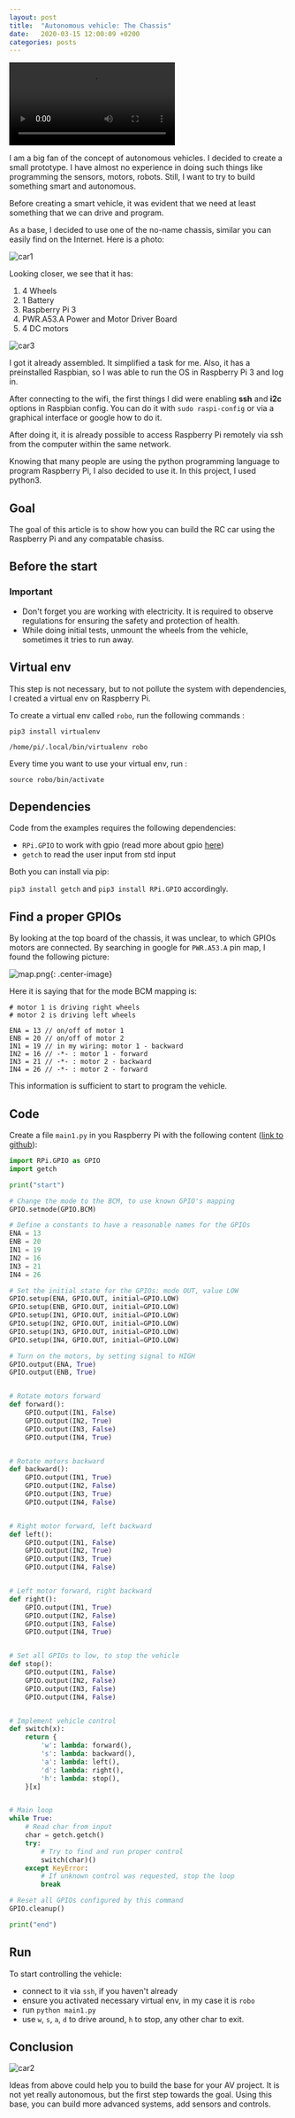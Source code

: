 ```yaml
---
layout: post
title:  "Autonomous vehicle: The Chassis"
date:   2020-03-15 12:00:09 +0200
categories: posts
---
```


<video controls="controls">
  <source src="/assets/video/1/theChassis.mp4" type="video/mp4">
</video>


I am a big fan of the concept of autonomous vehicles. I decided to create a small prototype. I have almost no experience in doing such things like programming the sensors, motors, robots. Still, I want to try to build something smart and autonomous.

Before creating a smart vehicle, it was evident that we need at least something that we can drive and program.

As a base, I decided to use one of the no-name chassis, similar you can easily find on the Internet. Here is a photo:

![car1](/assets/images/1/car_1.jpg)

Looking closer, we see that it has:

1. 4 Wheels
2. 1 Battery 
3. Raspberry Pi 3
4. PWR.A53.A Power and Motor Driver Board 
5. 4 DC motors

![car3](/assets/images/1/car_3.jpg)

I got it already assembled. It simplified a task for me. Also, it has a preinstalled Raspbian, so I was able to run the OS in Raspberry Pi 3 and log in.

After connecting to the wifi, the first things I did were enabling **ssh** and **i2c** options in Raspbian config. You can do it with `sudo raspi-config` or via a graphical interface or google how to do it. 

After doing it, it is already possible to access Raspberry Pi remotely via ssh from the computer within the same network.

Knowing that many people are using the python programming language to program Raspberry Pi, I also decided to use it. In this project, I used python3.

## Goal

The goal of this article is to show how you can build the RC car using the Raspberry Pi and any compatable chasiss.

## Before the start 

### Important

- Don't forget you are working with electricity. It is required to observe regulations for ensuring the safety and protection of health.
- While doing initial tests, unmount the wheels from the vehicle, sometimes it tries to run away.

## Virtual env

This step is not necessary, but to not pollute the system with dependencies, I created a virtual env on Raspberry Pi.

To create a virtual env called `robo`, run the following commands :

`pip3 install virtualenv` 

`/home/pi/.local/bin/virtualenv robo`

Every time you want to use your virtual env, run :

`source robo/bin/activate`

## Dependencies

Code from the examples requires the following dependencies:

- `RPi.GPIO` to work with gpio (read more about gpio [here](https://en.wikipedia.org/wiki/General-purpose_input/output))
- `getch` to read the user input from std input

Both you can install via pip:

`pip3 install getch` and `pip3 install RPi.GPIO` accordingly.

## Find a proper GPIOs

By looking at the top board of the chassis, it was unclear, to which GPIOs motors are connected. By searching in google for `PWR.A53.A` pin map, I found the following picture:

![map.png](/assets/images/1/map.png){: .center-image}

Here it is saying that for the mode BCM mapping is:

```
# motor 1 is driving right wheels
# motor 2 is driving left wheels

ENA = 13 // on/off of motor 1
ENB = 20 // on/off of motor 2
IN1 = 19 // in my wiring: motor 1 - backward
IN2 = 16 // -*- : motor 1 - forward
IN3 = 21 // -*- : motor 2 - backward
IN4 = 26 // -*- : motor 2 - forward
```

This information is sufficient to start to program the vehicle.

## Code

Create a file `main1.py` in you Raspberry Pi with the following content ([link to github](https://github.com/andriikushch/andriikushch.github.io/blob/master/assets/code/1/main1.py)):


```python
import RPi.GPIO as GPIO
import getch

print("start")

# Change the mode to the BCM, to use known GPIO's mapping
GPIO.setmode(GPIO.BCM)

# Define a constants to have a reasonable names for the GPIOs
ENA = 13
ENB = 20
IN1 = 19
IN2 = 16
IN3 = 21
IN4 = 26

# Set the initial state for the GPIOs: mode OUT, value LOW
GPIO.setup(ENA, GPIO.OUT, initial=GPIO.LOW)
GPIO.setup(ENB, GPIO.OUT, initial=GPIO.LOW)
GPIO.setup(IN1, GPIO.OUT, initial=GPIO.LOW)
GPIO.setup(IN2, GPIO.OUT, initial=GPIO.LOW)
GPIO.setup(IN3, GPIO.OUT, initial=GPIO.LOW)
GPIO.setup(IN4, GPIO.OUT, initial=GPIO.LOW)

# Turn on the motors, by setting signal to HIGH
GPIO.output(ENA, True)
GPIO.output(ENB, True)


# Rotate motors forward
def forward():
    GPIO.output(IN1, False)
    GPIO.output(IN2, True)
    GPIO.output(IN3, False)
    GPIO.output(IN4, True)


# Rotate motors backward
def backward():
    GPIO.output(IN1, True)
    GPIO.output(IN2, False)
    GPIO.output(IN3, True)
    GPIO.output(IN4, False)


# Right motor forward, left backward
def left():
    GPIO.output(IN1, False)
    GPIO.output(IN2, True)
    GPIO.output(IN3, True)
    GPIO.output(IN4, False)


# Left motor forward, right backward
def right():
    GPIO.output(IN1, True)
    GPIO.output(IN2, False)
    GPIO.output(IN3, False)
    GPIO.output(IN4, True)


# Set all GPIOs to low, to stop the vehicle
def stop():
    GPIO.output(IN1, False)
    GPIO.output(IN2, False)
    GPIO.output(IN3, False)
    GPIO.output(IN4, False)


# Implement vehicle control
def switch(x):
    return {
        'w': lambda: forward(),
        's': lambda: backward(),
        'a': lambda: left(),
        'd': lambda: right(),
        'h': lambda: stop(),
    }[x]


# Main loop
while True:
    # Read char from input
    char = getch.getch()
    try:
        # Try to find and run proper control
        switch(char)()
    except KeyError:
        # If unknown control was requested, stop the loop
        break

# Reset all GPIOs configured by this command
GPIO.cleanup()

print("end")
```

## Run

To start controlling the vehicle: 

- connect to it via `ssh`, if you haven't already 
- ensure you activated necessary virtual env, in my case it is `robo`
- run `python main1.py`
- use `w`, `s`, `a`, `d` to drive around, `h` to stop, any other char to exit.

## Conclusion

![car2](/assets/images/1/car_2.jpg)

Ideas from above could help you to build the base for your AV project. It is not yet really autonomous, but the first step towards the goal. Using this base, you can build more advanced systems, add sensors and controls.